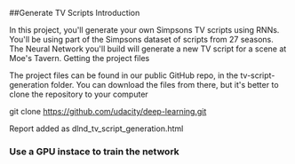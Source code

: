 ##Generate TV Scripts
Introduction

In this project, you'll generate your own Simpsons TV scripts using RNNs. You'll be using part of the Simpsons dataset of scripts from 27 seasons. The Neural Network you'll build will generate a new TV script for a scene at Moe's Tavern.
Getting the project files

The project files can be found in our public GitHub repo, in the tv-script-generation folder. You can download the files from there, but it's better to clone the repository to your computer

git clone https://github.com/udacity/deep-learning.git

Report added as dlnd_tv_script_generation.html

### Use a GPU instace to train the network
